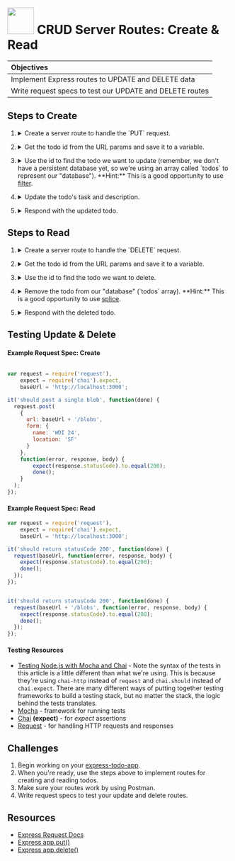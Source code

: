 # <img src="https://cloud.githubusercontent.com/assets/7833470/10899314/63829980-8188-11e5-8cdd-4ded5bcb6e36.png" height="60"> CRUD Server Routes: Create & Read

| Objectives |
| :--- |
| Implement Express routes to UPDATE and DELETE data |
| Write request specs to test our UPDATE and DELETE routes |

## Steps to Create

1. <details>
    <summary>Create a server route to handle the `PUT` request.</summary>
    ```js
    app.put('/api/todos/:id', function (req, res) {

    });
    ```
</details>

2. <details>
    <summary>Get the todo id from the URL params and save it to a variable.</summary>
    ```js
    app.put('/api/todos/:id', function (req, res) {
      var todoId = parseInt(req.params.id);
    });
    ```
</details>

3. <details>
    <summary>Use the id to find the todo we want to update (remember, we don't have a persistent database yet, so we're using an array called `todos` to represent our "database"). **Hint:** This is a good opportunity to use <a href="https://developer.mozilla.org/en-US/docs/Web/JavaScript/Reference/Global_Objects/Array/filter" target="_blank">filter</a>.</summary>
    ```js
    app.put('/api/todos/:id', function (req, res) {
      var todoId = parseInt(req.params.id);

      var todoToUpdate = todos.filter(function (todo) {
        return todo._id == todoId;
      })[0];
    });
    ```
</details>

4. <details>
    <summary>Update the todo's task and description.</summary>
    ```js
    app.put('/api/todos/:id', function (req, res) {
      var todoId = parseInt(req.params.id);

      var todoToUpdate = todos.filter(function (todo) {
        return todo._id == todoId;
      })[0];

      todoToUpdate.task = req.body.task;
      todoToUpdate.description = req.body.description;
    });
    ```
</details>

5. <details>
    <summary>Respond with the updated todo.</summary>
    ```js
    app.put('/api/todos/:id', function (req, res) {
      var todoId = parseInt(req.params.id);

      var todoToUpdate = todos.filter(function (todo) {
        return todo._id == todoId;
      })[0];

      todoToUpdate.task = req.body.task;
      todoToUpdate.description = req.body.description;

      res.json(todoToUpdate);
    });
    ```
</details>

## Steps to Read

1. <details>
    <summary>Create a server route to handle the `DELETE` request.</summary>
    ```js
    app.delete('/api/todos/:id', function (req, res) {

    });
    ```
</details>

2. <details>
    <summary>Get the todo id from the URL params and save it to a variable.</summary>
    ```js
    app.delete('/api/todos/:id', function (req, res) {
      var todoId = parseInt(req.params.id);
    });
    ```
</details>

3. <details>
    <summary>Use the id to find the todo we want to delete.</summary>
    ```js
    app.delete('/api/todos/:id', function (req, res) {
      var todoId = parseInt(req.params.id);

      var todoToDelete = todos.filter(function (todo) {
        return todo._id == todoId;
      })[0];
    });
    ```
</details>

4. <details>
    <summary>Remove the todo from our "database" (`todos` array). **Hint:** This is a good opportunity to use <a href="https://developer.mozilla.org/en-US/docs/Web/JavaScript/Reference/Global_Objects/Array/splice" target="_blank">splice</a>.</summary>
    ```js
    app.delete('/api/todos/:id', function (req, res) {
      var todoId = parseInt(req.params.id);

      var todoToDelete = todos.filter(function (todo) {
        return todo._id == todoId;
      })[0];

      todos.splice(todos.indexOf(todoToDelete), 1);
    });
    ```
</details>

5. <details>
    <summary>Respond with the deleted todo.</summary>
    ```js
    app.delete('/api/todos/:id', function (req, res) {
      var todoId = parseInt(req.params.id);

      var todoToDelete = todos.filter(function (todo) {
        return todo._id == todoId;
      })[0];

      todos.splice(todos.indexOf(todoToDelete), 1);

      res.json(todoToDelete);
    });
    ```
</details>

## Testing Update & Delete

#### Example Request Spec: Create

```js

var request = require('request'),
    expect = require('chai').expect,
    baseUrl = 'http://localhost:3000';

it('should post a single blob', function(done) {
  request.post(
    {
      url: baseUrl + '/blobs',
      form: {
        name: 'WDI 24',
        location: 'SF'
      }
    },
    function(error, response, body) {
        expect(response.statusCode).to.equal(200);
        done();
    }
  );
});
```

#### Example Request Spec: Read

```js
var request = require('request'),
    expect = require('chai').expect,
    baseUrl = 'http://localhost:3000';

it('should return statusCode 200', function(done) {
  request(baseUrl, function(error, response, body) {
    expect(response.statusCode).to.equal(200);
    done();
  });
});


it('should return statusCode 200', function(done) {
  request(baseUrl + '/blobs', function(error, response, body) {
    expect(response.statusCode).to.equal(200);
    done();
  });
});
```

#### Testing Resources

* <a href="http://mherman.org/blog/2015/09/10/testing-node-js-with-mocha-and-chai/#.Vjyor66rSRs" target="_blank">Testing Node.js with Mocha and Chai</a> - Note the syntax of the tests in this article is a little different than what we're using. This is because they're using `chai-http` instead of `request` and `chai.should` instead of `chai.expect`. There are many different ways of putting together testing frameworks to build a testing stack, but no matter the stack, the logic behind the tests translates.
* <a href="http://mochajs.org" target="_blank">Mocha</a> - framework for running tests
* <a href="http://chaijs.com/api" target="_blank">Chai</a> **(expect)** - for *expect* assertions
* <a href="https://github.com/request/request" target="_blank">Request</a> - for handling HTTP requests and responses

## Challenges

1. Begin working on your <a href="https://github.com/sf-wdi-24/express-todo-app" target="_blank">express-todo-app</a>.
2. When you're ready, use the steps above to implement routes for creating and reading todos.
3. Make sure your routes work by using Postman.
4. Write request specs to test your update and delete routes.

## Resources

* <a href="http://expressjs.com/api.html#req" target="_blank">Express Request Docs</a>
* <a href="http://expressjs.com/api.html#app.put.method" target="_blank">Express app.put()</a>
* <a href="http://expressjs.com/api.html#app.delete.method" target="_blank">Express app.delete()</a>
